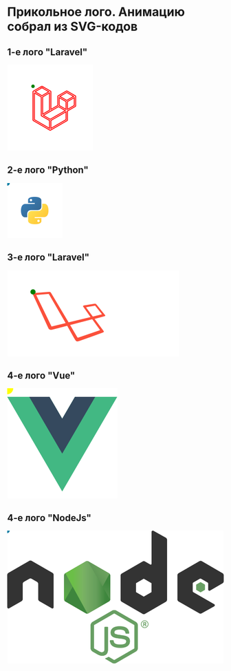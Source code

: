# Прикольное лого. Анимацию собрал из SVG-кодов 

## 1-е лого "Laravel"
<img src="./laravel-logo.svg" alt="">

## 2-е лого "Python"
<img src="./python-logo.svg" alt="">

## 3-е лого "Laravel"
<img src="./laravel-logo2.svg" alt="">

## 4-е лого "Vue"
<img src="./vue-logo.svg" alt="">

## 4-е лого "NodeJs"
<img src="./nodejs-logo.svg" alt="">


